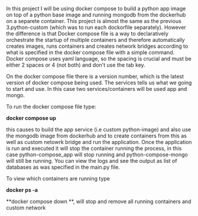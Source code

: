 In this project I will be using docker compose to build a python app image on top of a python base image and running mongodb from the dockerhub on a separete container. This project is almost the same as the previous 3.python-custom (which was to run each dockorfile separately). However the difference is that Docker compose file is a way to declaratively orchestrate the startup of multiple containers and therefore automatically creates images, runs containers and creates network bridges according to what is specified in the docker compose file with a simple command. Docker compose uses yaml language, so the spacing is crucial and must be either 2 spaces or 4 (not both) and don't use the tab key.

On the docker compose file there is a version number, which is the latest version of docker compose being used. The services tells us what we going to start and use. In this case two services/containers will be used app and mongo. 


To run the docker compose file type:

**docker compose up**

this causes to build the app service (i.e custom python-image) and also use the mongodb image from dockerhub and to create containers from this as well as custom netowrk bridge and run the application. Once the application is run and executed it will stop the container running the process, in this case python-compose_app will stop running and python-compose-mongo will still be running. You can view the logs and see the output as list of databases as was specified in the main.py file.

To view which containers are running type

**docker ps -a**

**docker compose down **, will stop and remove all running containers and custom network
